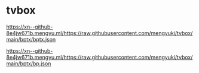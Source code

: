 # tvbox
https://xn--github-8e4jw671b.mengyu.ml/https://raw.githubusercontent.com/mengyuki/tvbox/main/bptx/bptx.json


https://xn--github-8e4jw671b.mengyu.ml/https://raw.githubusercontent.com/mengyuki/tvbox/main/bptx/bp.json